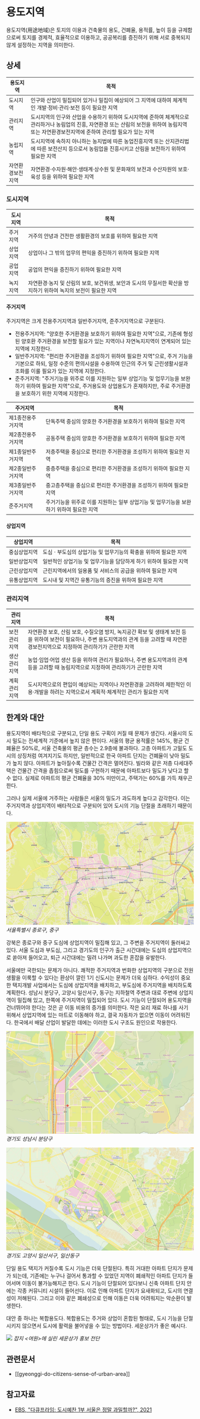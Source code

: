 # 용도지역

용도지역(用途地域)은 토지의 이용과 건축물의 용도, 건폐율, 용적률, 높이 등을 규제함으로써 토지를 경제적, 효율적으로 이용하고, 공공복리를 증진하기 위해 서로 중복되지 않게 설정하는 지역을 의미한다.

## 상세

| 용도지역 | 목적 |
|---|---|
| 도시지역 | 인구와 산업이 밀집되어 있거나 밀집이 예상되어 그 지역에 대하여 체계적인 개발·정비·관리·보전 등이 필요한 지역 |
| 관리지역 | 도시지역의 인구와 산업을 수용하기 위하여 도시지역에 준하여 체계적으로 관리하거나 농림업의 진흥, 자연환경 또는 산림의 보전을 위하여 농림지역 또는 자연환경보전지역에 준하여 관리할 필요가 있는 지역 |
| 농립지역 | 도시지역에 속하지 아니하는 농지법에 따른 농업진흥지역 또는 산지관리법에 따른 보전산지 등으로서 농림업을 진흥시키고 산림을 보전하기 위하여 필요한 지역 |
| 자연환경보전지역 | 자연환경·수자원·해안·생태계·상수원 및 문화재의 보전과 수산자원의 보호·육성 등을 위하여 필요한 지역 |

### 도시지역

| 도시지역 | 목적 |
|----|----|
| 주거지역 | 거주의 안녕과 건전한 생활환경의 보호를 위하여 필요한 지역 |
| 상업지역 | 상업이나 그 밖의 업무의 편익을 증진하기 위하여 필요한 지역 |
| 공업지역 | 공업의 편익을 증진하기 위하여 필요한 지역 |
| 녹지지역 | 자연환경·농지 및 산림의 보호, 보건위생, 보안과 도시의 무질서한 확산을 방지하기 위하여 녹지의 보전이 필요한 지역 |

#### 주거지역

주거지역은 크게 전용주거지역과 일반주거지역, 준주거지역으로 구분된다.

- 전용주거지역: "양호한 주거환경을 보호하기 위하여 필요한 지역"으로, 기존에 형성된 양호환 주거환경을 보전할 필요가 있는 지역이나 자연녹지지역이 연계되어 있는 지역에 지정한다.
- 일반주거지역: "편리한 주거환경을 조성하기 위하여 필요한 지역"으로, 주거 기능을 기본으로 하되, 일정 수준의 편의시설을 수용하여 인근의 주거 및 근린생활시설과 조화를 이룰 필요가 있는 지역에 지정한다.
- 준주거지역: "주거기능을 위주로 이를 지원하는 일부 상업기능 및 업무기능을 보완하기 위하여 필요한 지역"으로, 주거용도와 상업용도가 혼재하지만, 주로 주거환경을 보호하기 위한 지역에 지정한다.

| 주거지역 | 목적 |
|----|----|
| 제1종전용주거지역 | 단독주택 중심의 양호한 주거환경을 보호하기 위하여 필요한 지역 |
| 제2종전용주거지역 | 공동주택 중심의 양호한 주거환경을 보호하기 위하여 필요한 지역 |
| 제1종일반주거지역 | 저층주택을 중심으로 편리한 주거환경을 조성하기 위하여 필요한 지역 |
| 제2종일반주거지역 | 중층주택을 중심으로 편리한 주거환경을 조성하기 위하여 필요한 지역 |
| 제3종일반주거지역 | 중고층주택을 중심으로 편리한 주거환경을 조성하기 위하여 필요한 지역 |
| 준주거지역 | 주거기능을 위주로 이를 지원하는 일부 상업기능 및 업무기능을 보완하기 위하여 필요한 지역 |

#### 상업지역

| 상업지역 | 목적 |
|----|----|
| 중심상업지역 | 도심ㆍ부도심의 상업기능 및 업무기능의 확충을 위하여 필요한 지역 |
| 일반상업지역 | 일반적인 상업기능 및 업무기능을 담당하게 하기 위하여 필요한 지역 |
| 근린상업지역 | 근린지역에서의 일용품 및 서비스의 공급을 위하여 필요한 지역 |
| 유통상업지역 | 도시내 및 지역간 유통기능의 증진을 위하여 필요한 지역 |

### 관리지역

| 관리지역 | 목적 |
|----|----|
| 보전관리지역 | 자연환경 보호, 산림 보호, 수질오염 방지, 녹지공간 확보 및 생태계 보전 등을 위하여 보전이 필요하나, 주변 용도지역과의 관계 등을 고려할 때 자연환경보전지역으로 지정하여 관리하기가 곤란한 지역 |
| 생산관리지역 | 농업·임업·어업 생산 등을 위하여 관리가 필요하나, 주변 용도지역과의 관계 등을 고려할 때 농림지역으로 지정하여 관리하기가 곤란한 지역 |
| 계획관리지역 | 도시지역으로의 편입이 예상되는 지역이나 자연환경을 고려하여 제한적인 이용·개발을 하려는 지역으로서 계획적·체계적인 관리가 필요한 지역 |

## 한계와 대안

용도지역이 배타적으로 구분되고, 단일 용도 구획이 커질 때 문제가 생긴다. 서울시의 도시 밀도는 전세계적 기준에서 높지 않은 편이다. 서울의 평균 용적률은 145%, 평균 건폐율은 50%로, 서울 건축물의 평균 층수는 2.9층에 불과하다. 고층 아파트가 고밀도 도시의 상징처럼 여겨지기도 하지만, 일반적으로 한국 아파트 단지는 건폐율이 낮아 밀도가 높지 않다. 아파트가 높아질수록 건물간 간격은 멀어진다. 빌라와 같은 저층 다세대주택은 건물간 간격을 좁힘으로써 밀도를 구현하기 때문에 아파트보다 밀도가 낮다고 할 수 없다. 실제로 아파트의 평균 건폐율을 30% 미만이고, 주택가는 60%를 가득 채우곤 한다.

그러나 실제 서울에 거주하는 사람들은 서울의 밀도가 과도하게 높다고 감각한다. 이는 주거지역과 상업지역이 배타적으로 구분되어 있어 도시의 기능 단절을 초래하기 때문이다.

![](images/c545548d-9a86-428e-aee6-ea54c0e8f95c.webp)
_서울특별시 종로구, 중구_

강북은 종로구와 중구 도심에 상업지역이 밀집해 있고, 그 주변을 주거지역이 둘러싸고 있다. 서울 도심과 부도심, 그리고 경기도의 인구가 출근 시간대에는 도심의 상업지역으로 쏟아져 들어오고, 퇴근 시간대에는 밀려 나가며 과도한 혼잡을 유발한다. 

서울에만 국한되는 문제가 아니다. 쾌적한 주거지역과 번화한 상업지역의 구분으로 전원생활을 이룩할 수 있다는 환상이 깔린 1기 신도시는 문제가 더욱 심하다. 수익성이 중요한 택지개발 사업에서는 도심에 상업지역을 배치하고, 부도심에 주거지역을 배치하도록 계획한다. 성남시 분당구, 고양시 일산서구, 동구는 지하철역 주변과 대로 주변에 상업지역이 밀집해 있고, 한쪽에 주거지역이 밀집되어 있다. 도시 기능이 단절되어 용도지역을 건너뛰어야 한다는 것은 곧 이동 비용의 증가를 의미한다. 작은 요리 재료 하나를 사기 위해서 상업지역에 있는 마트로 이동해야 하고, 결국 자동차가 없으면 이동이 어려워진다. 한국에서 배달 산업이 발달한 데에는 이러한 도시 구조도 원인으로 작용한다.

![](images/2c48fc42-c82d-419b-b475-a6365e41a900.webp)
_경기도 성남시 분당구_

![](images/ec9314ab-d47d-4d93-9f85-8d7dcddad9df.webp)
_경기도 고양시 일산서구, 일산동구_

단일 용도 택지가 커질수록 도시 기능은 더욱 단절된다. 특히 거대한 아파트 단지가 문제가 되는데, 기존에는 누구나 걸어서 통과할 수 있었던 지역이 폐쇄적인 아파트 단지가 들어서며 이동이 불가능해지곤 한다. 도시 기능이 단절되어 있다보니 신축 아파트 단지 안에는 각종 커뮤니티 시설이 들어선다. 이로 인해 아파트 단지가 요새화되고, 도시의 연결성이 저해된다. 그리고 이와 같은 폐쇄성으로 인해 이동은 더욱 어려워지는 악순환이 발생한다.

대안 중 하나는 복합용도다. 복합용도는 주거와 상업이 혼합된 형태로, 도시 기능을 단절시키지 않으면서 도시에 활력을 불어넣을 수 있는 방법이다. 세운상가가 좋은 예시다.

![](https://news.kbs.co.kr/data/fckeditor/image/0113_04.jpg)
_잡지 <여원>에 실린 세운상가 홍보 전단_

## 관련문서

- [[gyeonggi-do-citizens-sense-of-urban-area]]

## 참고자료

- [EBS, "다큐프라임: 도시예찬 1부 서울은 정말 과밀할까?", 2021](https://www.youtube.com/watch?v=sqlTKlNvvX4)
